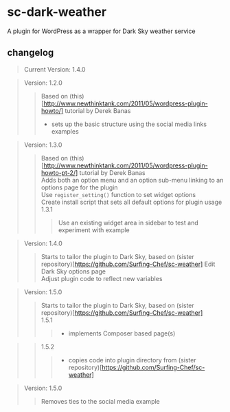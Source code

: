 # sc-dark-weather #
A plugin for WordPress as a wrapper for Dark Sky weather service  
## changelog ##
> Current Version: 1.4.0  

> Version: 1.2.0  
> > Based on (this)[http://www.newthinktank.com/2011/05/wordpress-plugin-howto/] tutorial by Derek Banas  
> > - sets up the basic structure using the social media links examples  

> Version: 1.3.0  
> > Based on (this)[http://www.newthinktank.com/2011/05/wordpress-plugin-howto-pt-2/] tutorial by Derek Banas  
> > Adds both an option menu and an option sub-menu linking to an options page for the plugin  
> > Use `register_setting()` function to set widget options   
> > Create install script that sets all default options for plugin usage
> > 1.3.1
> > > Use an existing widget area in sidebar to test and experiment with example
> > >   

> Version: 1.4.0  
> > Starts to tailor the plugin to Dark Sky, based on (sister repository)[https://github.com/Surfing-Chef/sc-weather]
> > Edit Dark Sky options page  
> > Adjust plugin code to reflect new variables  

> Version: 1.5.0  
> > Starts to tailor the plugin to Dark Sky, based on (sister repository)[https://github.com/Surfing-Chef/sc-weather]   
> > 1.5.1  
> > > - implements Composer based page(s)  

> > 1.5.2  
> > > - copies code into plugin directory from (sister repository)[https://github.com/Surfing-Chef/sc-weather]  

> Version: 1.5.0  
> > Removes ties to the social media example  
